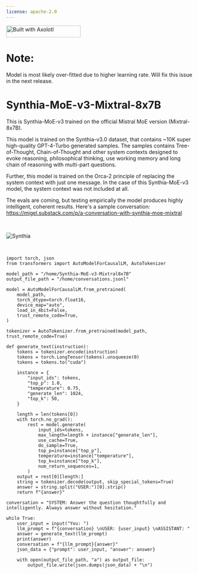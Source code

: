 ```yaml
---
license: apache-2.0
---
```


[<img src="https://raw.githubusercontent.com/OpenAccess-AI-Collective/axolotl/main/image/axolotl-badge-web.png" alt="Built with Axolotl" width="200" height="32"/>](https://github.com/OpenAccess-AI-Collective/axolotl)

# Note:
Model is most likely over-fitted due to higher learning rate. Will fix this issue in the next release.

# Synthia-MoE-v3-Mixtral-8x7B

This is Synthia-MoE-v3 trained on the official Mistral MoE version (Mixtral-8x7B). 

This model is trained on the Synthia-v3.0 dataset, that contains ~10K super high-quality GPT-4-Turbo generated samples. The samples contains Tree-of-Thought, Chain-of-Thought and other system contexts designed to evoke reasoning, philosophical thinking, use working memory and long chain of reasoning with multi-part questions.

Further, this model is trained on the Orca-2 principle of replacing the system context with just one message. In the case of this Synthia-MoE-v3 model, the system context was not included at all.

The evals are coming, but testing empirically the model produces highly intelligent, coherent results. Here's a sample conversation: https://migel.substack.com/p/a-conversation-with-synthia-moe-mixtral

<br>

![Synthia](https://huggingface.co/migtissera/Synthia-MoE-v3-Mixtral-8x7B/resolve/main/Synthia-MoE.png)

<br>

```
import torch, json
from transformers import AutoModelForCausalLM, AutoTokenizer

model_path = "/home/Synthia-MoE-v3-Mixtral8x7B"
output_file_path = "/home/conversations.jsonl"

model = AutoModelForCausalLM.from_pretrained(
    model_path,
    torch_dtype=torch.float16,
    device_map="auto",
    load_in_4bit=False,
    trust_remote_code=True,
)

tokenizer = AutoTokenizer.from_pretrained(model_path, trust_remote_code=True)

def generate_text(instruction):
    tokens = tokenizer.encode(instruction)
    tokens = torch.LongTensor(tokens).unsqueeze(0)
    tokens = tokens.to("cuda")

    instance = {
        "input_ids": tokens,
        "top_p": 1.0,
        "temperature": 0.75,
        "generate_len": 1024,
        "top_k": 50,
    }

    length = len(tokens[0])
    with torch.no_grad():
        rest = model.generate(
            input_ids=tokens,
            max_length=length + instance["generate_len"],
            use_cache=True,
            do_sample=True,
            top_p=instance["top_p"],
            temperature=instance["temperature"],
            top_k=instance["top_k"],
            num_return_sequences=1,
        )
    output = rest[0][length:]
    string = tokenizer.decode(output, skip_special_tokens=True)
    answer = string.split("USER:")[0].strip()
    return f"{answer}"

conversation = "SYSTEM: Answer the question thoughtfully and intelligently. Always answer without hesitation."  

while True:
    user_input = input("You: ")
    llm_prompt = f"{conversation} \nUSER: {user_input} \nASSISTANT: "
    answer = generate_text(llm_prompt)
    print(answer)
    conversation = f"{llm_prompt}{answer}"
    json_data = {"prompt": user_input, "answer": answer}

    with open(output_file_path, "a") as output_file:
        output_file.write(json.dumps(json_data) + "\n")
```


